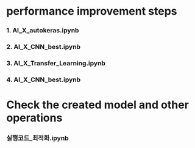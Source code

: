 # performance improvement steps

### 1. AI_X_autokeras.ipynb

### 2. AI_X_CNN_best.ipynb

### 3. AI_X_Transfer_Learning.ipynb

### 4. AI_X_CNN_best.ipynb

# Check the created model and other operations

### 실행코드_최적화.ipynb 
